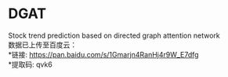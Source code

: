 # DGAT
Stock trend prediction based on  directed graph attention network<br>
数据已上传至百度云：<br>
*链接: https://pan.baidu.com/s/1Gmarjn4RanHj4r9W_E7dfg<br>
*提取码: qvk6
